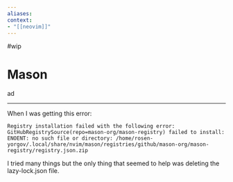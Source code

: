 ```yaml
---
aliases:
context:
- "[[neovim]]"
---
```


#wip

# Mason

ad

---
When I was getting this error:
```
Registry installation failed with the following error: GitHubRegistrySource(repo=mason-org/mason-registry) failed to install: ENOENT: no such file or directory: /home/rosen-yorgov/.local/share/nvim/mason/registries/github/mason-org/mason-registry/registry.json.zip
```

I tried many things but the only thing that seemed to help was deleting the lazy-lock.json file.